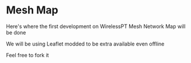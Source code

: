 Mesh Map
========

Here's where the first development on WirelessPT Mesh Network Map will be done

We will be using Leaflet modded to be extra available even offline

Feel free to fork it
